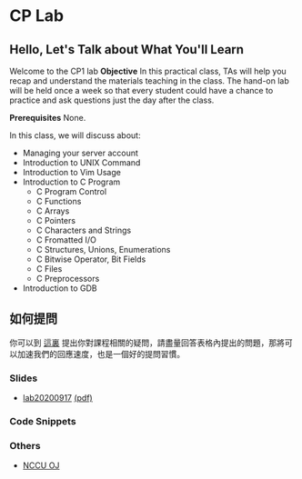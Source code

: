 # CP Lab

## Hello, Let's Talk about What You'll Learn
Welcome to the CP1 lab
**Objective** In this practical class, TAs will help you recap and understand the materials teaching in the class. The hand-on lab will be held once a week so that every student could have a chance to practice and ask questions just the day after the class.

**Prerequisites** None.

In this class, we will discuss about:

- Managing your server account
- Introduction to UNIX Command
- Introduction to Vim Usage
- Introduction to C Program
  - C Program Control
  - C Functions
  - C Arrays
  - C Pointers
  - C Characters and Strings
  - C Fromatted I/O
  - C Structures, Unions, Enumerations
  - C Bitwise Operator, Bit Fields
  - C Files
  - C Preprocessors
- Introduction to GDB

## 如何提問
你可以到 [這裏](https://github.com/josix/NCCUCSCPLab/issues/new?assignees=&labels=question&template=ask-question.md&title=%5BQuestion%5D) 提出你對課程相關的疑問，請盡量回答表格內提出的問題，那將可以加速我們的回應速度，也是一個好的提問習慣。

### Slides
- [lab20200917](lab20200917/index.html) [(pdf)](lab20200917/index.pdf)

### Code Snippets

### Others
- [NCCU OJ](https://oj.mozix.ebg.tw/)
